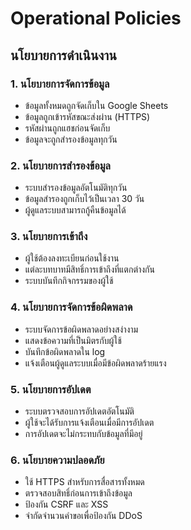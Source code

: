 # Operational Policies

## นโยบายการดำเนินงาน

### 1. นโยบายการจัดการข้อมูล
- ข้อมูลทั้งหมดถูกจัดเก็บใน Google Sheets
- ข้อมูลถูกเข้ารหัสขณะส่งผ่าน (HTTPS)
- รหัสผ่านถูกแฮชก่อนจัดเก็บ
- ข้อมูลจะถูกสำรองข้อมูลทุกวัน

### 2. นโยบายการสำรองข้อมูล
- ระบบสำรองข้อมูลอัตโนมัติทุกวัน
- ข้อมูลสำรองถูกเก็บไว้เป็นเวลา 30 วัน
- ผู้ดูแลระบบสามารถกู้คืนข้อมูลได้

### 3. นโยบายการเข้าถึง
- ผู้ใช้ต้องลงทะเบียนก่อนใช้งาน
- แต่ละบทบาทมีสิทธิ์การเข้าถึงที่แตกต่างกัน
- ระบบบันทึกกิจกรรมของผู้ใช้

### 4. นโยบายการจัดการข้อผิดพลาด
- ระบบจัดการข้อผิดพลาดอย่างสง่างาม
- แสดงข้อความที่เป็นมิตรกับผู้ใช้
- บันทึกข้อผิดพลาดใน log
- แจ้งเตือนผู้ดูแลระบบเมื่อมีข้อผิดพลาดร้ายแรง

### 5. นโยบายการอัปเดต
- ระบบตรวจสอบการอัปเดตอัตโนมัติ
- ผู้ใช้จะได้รับการแจ้งเตือนเมื่อมีการอัปเดต
- การอัปเดตจะไม่กระทบกับข้อมูลที่มีอยู่

### 6. นโยบายความปลอดภัย
- ใช้ HTTPS สำหรับการสื่อสารทั้งหมด
- ตรวจสอบสิทธิ์ก่อนการเข้าถึงข้อมูล
- ป้องกัน CSRF และ XSS
- จำกัดจำนวนคำขอเพื่อป้องกัน DDoS